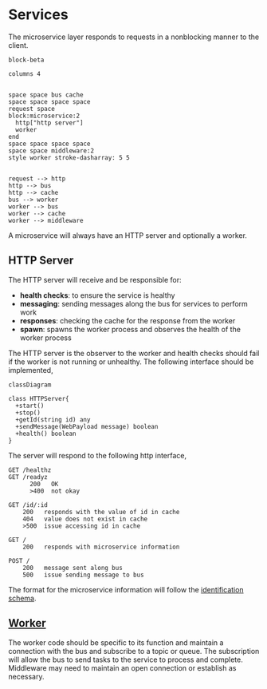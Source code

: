 # Services

The microservice layer responds to requests in a nonblocking manner to the client.

```mermaid
block-beta

columns 4


space space bus cache
space space space space
request space
block:microservice:2
  http["http server"]
  worker
end
space space space space
space space middleware:2
style worker stroke-dasharray: 5 5


request --> http
http --> bus
http --> cache
bus --> worker
worker --> bus
worker --> cache
worker --> middleware
```

A microservice will always have an HTTP server and optionally a worker.

## HTTP Server

The HTTP server will receive and be responsible for:

- **health checks**: to ensure the service is healthy
- **messaging**: sending messages along the bus for services to perform work
- **responses**: checking the cache for the response from the worker
- **spawn**: spawns the worker process and observes the health of the worker process

The HTTP server is the observer to the worker and health checks should fail if the worker is not running or unhealthy. The following interface should be implemented,

```mermaid
classDiagram

class HTTPServer{
  +start()
  +stop()
  +getId(string id) any
  +sendMessage(WebPayload message) boolean
  +health() boolean
}
```

The server will respond to the following http interface,

```
GET /healthz
GET /readyz
      200   OK
      >400  not okay

GET /id/:id
    200   responds with the value of id in cache
    404   value does not exist in cache
    >500  issue accessing id in cache

GET /
    200   responds with microservice information

POST /
    200   message sent along bus
    500   issue sending message to bus
```

The format for the microservice information will follow the [identification schema](./schema/identification.schema.json).

## [Worker](./worker/)

The worker code should be specific to its function and maintain a connection with the bus and subscribe to a topic or queue. The subscription will allow the bus to send tasks to the service to process and complete. Middleware may need to maintain an open connection or establish as necessary.
